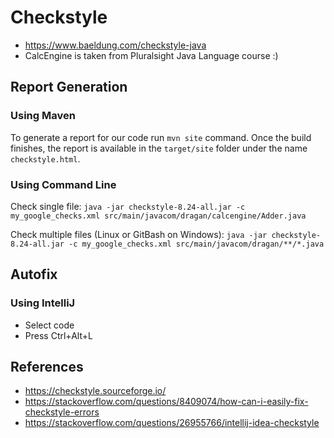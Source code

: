 # Checkstyle

* https://www.baeldung.com/checkstyle-java
* CalcEngine is taken from Pluralsight Java Language course :)

## Report Generation

### Using Maven
To generate a report for our code run `mvn site` command. 
Once the build finishes, the report is available in the `target/site` folder 
under the name `checkstyle.html`.

### Using Command Line
Check single file:
`java -jar checkstyle-8.24-all.jar -c my_google_checks.xml src/main/javacom/dragan/calcengine/Adder.java`

Check multiple files (Linux or GitBash on Windows):
`java -jar checkstyle-8.24-all.jar -c my_google_checks.xml src/main/javacom/dragan/**/*.java`

## Autofix

### Using IntelliJ
* Select code
* Press Ctrl+Alt+L

## References
* https://checkstyle.sourceforge.io/
* https://stackoverflow.com/questions/8409074/how-can-i-easily-fix-checkstyle-errors
* https://stackoverflow.com/questions/26955766/intellij-idea-checkstyle



